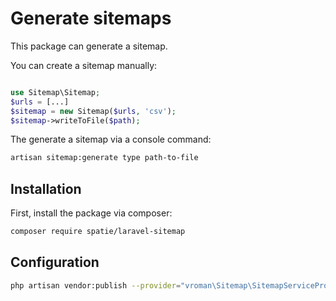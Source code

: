 # Generate sitemaps

This package can generate a sitemap.

You can create a sitemap manually:

```php

use Sitemap\Sitemap;
$urls = [...]
$sitemap = new Sitemap($urls, 'csv');
$sitemap->writeToFile($path);
```

The generate a sitemap via a console command:

``` bash
artisan sitemap:generate type path-to-file

```

## Installation

First, install the package via composer:

``` bash
composer require spatie/laravel-sitemap
```

## Configuration

``` bash
php artisan vendor:publish --provider="vroman\Sitemap\SitemapServiceProvider" --tag=sitemap

```


